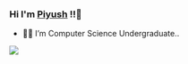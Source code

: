 ### Hi I'm [Piyush]( https://piyush8123.github.io/Portfolio/) !!👋
<!--
**Piyush8123/Piyush8123** is a ✨ _special_ ✨ repository because its `README.md` (this file) appears on your GitHub profile.. 
Here are some ideas to get you started:

- 🌱 I’m currently learning ...
- 👯 I’m looking to collaborate on ...
- 🤔 I’m looking for help with ...
- 💬 Ask me about ...
- 📫 How to reach me: ...
- 😄 Pronouns: ...
- ⚡ Fun fact: ...  -->


- 👨‍🎓 I’m Computer Science Undergraduate..
<img src = "https://github-readme-stats.vercel.app/api?username=Piyush8123&&show_icons=true&title_color=ffffff&icon_color=bb2acf&text_color=daf7dc&bg_color=151515">
